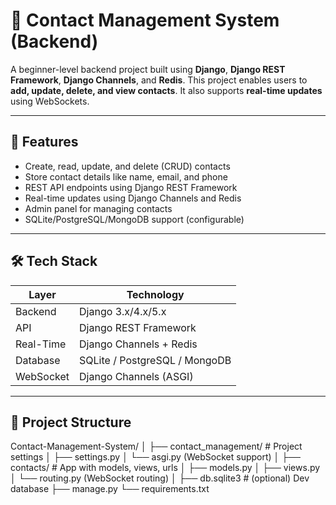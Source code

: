# 📇 Contact Management System (Backend)

A beginner-level backend project built using **Django**, **Django REST Framework**, **Django Channels**, and **Redis**. This project enables users to **add, update, delete, and view contacts**. It also supports **real-time updates** using WebSockets.

---

## 🚀 Features

- Create, read, update, and delete (CRUD) contacts
- Store contact details like name, email, and phone
- REST API endpoints using Django REST Framework
- Real-time updates using Django Channels and Redis
- Admin panel for managing contacts
- SQLite/PostgreSQL/MongoDB support (configurable)

---

## 🛠️ Tech Stack

| Layer       | Technology                    |
|------------|-------------------------------|
| Backend     | Django 3.x/4.x/5.x             |
| API         | Django REST Framework         |
| Real-Time   | Django Channels + Redis       |
| Database    | SQLite / PostgreSQL / MongoDB |
| WebSocket   | Django Channels (ASGI)        |

---

## 📁 Project Structure
Contact-Management-System/
│
├── contact_management/ # Project settings
│ ├── settings.py
│ └── asgi.py (WebSocket support)
│
├── contacts/ # App with models, views, urls
│ ├── models.py
│ ├── views.py
│ └── routing.py (WebSocket routing)
│
├── db.sqlite3 # (optional) Dev database
├── manage.py
└── requirements.txt

